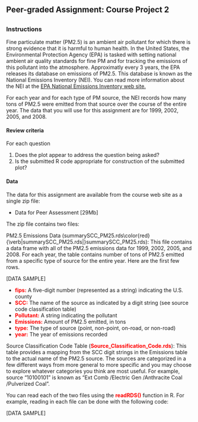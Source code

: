 <h2>Peer-graded Assignment: Course Project 2<h2>

<h3>Instructions</h3>

<p>Fine particulate matter (PM2.5) is an ambient air pollutant for which there is strong evidence that it is harmful to human health. In the United States, the Environmental Protection Agency (EPA) is 
tasked with setting national ambient air quality standards for fine PM and for tracking the emissions of this pollutant into the atmosphere. Approximatly every 3 years, the EPA releases its database on emissions of PM2.5.
 This database is known as the National Emissions Inventory (NEI). You can read more information about the NEI at the <a href="http://www.epa.gov/ttn/chief/eiinformation.html">EPA National Emissions Inventory web site.</a></p>

<p>For each year and for each type of PM source, the NEI records how many tons of PM2.5 were emitted from that source over the course of the entire year. The data that you will use for this assignment are for 1999, 2002, 2005, and 2008.</p>

<h4>Review criteria</h4>

<p>For each question</P>

<ol>
    <li>Does the plot appear to address the question being asked?</li>
    <li>Is the submitted R code appropriate for construction of the submitted plot?</li>
</ol>


<h4>Data</h4>

<p>The data for this assignment are available from the course web site as a single zip file:</p>

<ul>
    <li>Data for Peer Assessment [29Mb]</li>
</ul>

<p>The zip file contains two files:</p>

<p>PM2.5 Emissions Data (summarySCC_PM25.rds\color{red}{\verb|summarySCC_PM25.rds|}summarySCC_PM25.rds): This file contains a data frame with all of the PM2.5 emissions data for 1999, 2002, 2005, and 2008. For each year, the table contains number of tons of PM2.5 emitted from a specific type of source for the entire year. Here are the first few rows.</p>

[DATA SAMPLE]

<ul>
	<li><b style="color:red" />fips:</b> A five-digit number (represented as a string) indicating the U.S. county</li>
	<li><b style="color:red" />SCC:</b> The name of the source as indicated by a digit string (see source code classification table)</li>
	<li><b style="color:red" />Pollutant:</b> A string indicating the pollutant</li>
	<li><b style="color:red" />Emissions:</b> Amount of PM2.5 emitted, in tons</li>
	<li><b style="color:red" />type:</b> The type of source (point, non-point, on-road, or non-road)</li>
	<li><b style="color:red" />year:</b> The year of emissions recorded</li>
</ul>

<p>Source Classification Code Table (<b style="color:red" />Source_Classification_Code.rds</b>): This table provides a mapping from the SCC digit strings in the Emissions table to the actual name of the PM2.5 source. The sources are categorized in a few different ways from more general to more specific and you may choose to explore whatever categories you think are most useful. For example, source “10100101” is known as “Ext Comb /Electric Gen /Anthracite Coal /Pulverized Coal”.</p>

<p>You can read each of the two files using the <b style="color:red" />readRDS()</b> function in R. For example, reading in each file can be done with the following code:</p>

[DATA SAMPLE]
